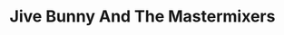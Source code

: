 ---
title: "Jive Bunny And The Mastermixers"
summary: "Jive Bunny and the Mastermixers were a British novelty pop music act from Rotherham, South Yorkshire, England. The face of the group was Jive Bunny, a cartoon rabbit who appeared in their music videos. Costumed actors also made promotional appearances as the character.
Doncaster DJ and producer Les Hemstock created the original \"Swing the Mood\" mix for the Music Factory owned Mastermix DJ service. It was then taken from there and developed as a single release by father and son team John and Andrew Pickles. The name Jive Bunny was devised by Andy Pickles. Ian Morgan a fellow DJ and co-producer also engineered and mixed some of the early releases along with Andy Pickles. Morgan was replaced in the early 1990s by DJ and producer Mark \"The Hitman\" Smith.
Jive Bunny's three number ones during 1989 were \"Swing the Mood\", \"That's What I Like\" and \"Let's Party\". All three songs used sampling and synthesisers to combine pop music from the early rock 'n' roll era together into a medley."
image: "jive-bunny-and-the-mastermixers.jpg"
apple_music_artist_url: "https://music.apple.com/gb/artist/jive-bunny-the-mastermixers/306240125"
wikipedia_url: "https://en.wikipedia.org/wiki/Jive_Bunny_and_the_Mastermixers"
---